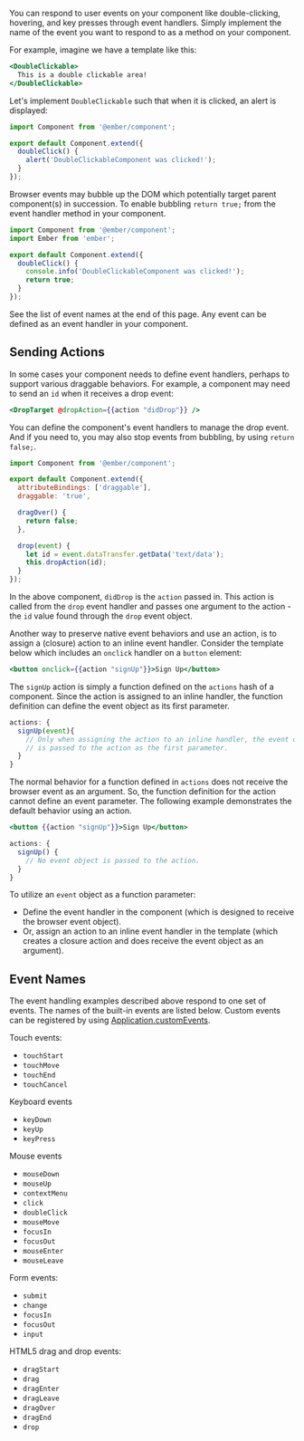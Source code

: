 You can respond to user events on your component like double-clicking, hovering,
and key presses through event handlers. Simply implement the name of the event
you want to respond to as a method on your component.

For example, imagine we have a template like this:

```handlebars
<DoubleClickable>
  This is a double clickable area!
</DoubleClickable>
```

Let's implement `DoubleClickable` such that when it is
clicked, an alert is displayed:

```javascript {data-filename=app/components/double-clickable.js}
import Component from '@ember/component';

export default Component.extend({
  doubleClick() {
    alert('DoubleClickableComponent was clicked!');
  }
});
```

Browser events may bubble up the DOM which potentially target parent component(s)
in succession. To enable bubbling `return true;` from the event handler method
in your component.

```javascript {data-filename=app/components/double-clickable.js}
import Component from '@ember/component';
import Ember from 'ember';

export default Component.extend({
  doubleClick() {
    console.info('DoubleClickableComponent was clicked!');
    return true;
  }
});
```

See the list of event names at the end of this page. Any event can be defined
as an event handler in your component.

## Sending Actions

In some cases your component needs to define event handlers, perhaps to support
various draggable behaviors. For example, a component may need to send an `id`
when it receives a drop event:

```handlebars
<DropTarget @dropAction={{action "didDrop"}} />
```

You can define the component's event handlers to manage the drop event.
And if you need to, you may also stop events from bubbling, by using
`return false;`.

```javascript {data-filename=app/components/drop-target.js}
import Component from '@ember/component';

export default Component.extend({
  attributeBindings: ['draggable'],
  draggable: 'true',

  dragOver() {
    return false;
  },

  drop(event) {
    let id = event.dataTransfer.getData('text/data');
    this.dropAction(id);
  }
});
```

In the above component, `didDrop` is the `action` passed in. This action is
called from the `drop` event handler and passes one argument to the action -
the `id` value found through the `drop` event object.


Another way to preserve native event behaviors and use an action, is to
assign a (closure) action to an inline event handler. Consider the
template below which includes an `onclick` handler on a `button` element:

```handlebars
<button onclick={{action "signUp"}}>Sign Up</button>
```

The `signUp` action is simply a function defined on the `actions` hash
of a component. Since the action is assigned to an inline handler, the
function definition can define the event object as its first parameter.

```javascript
actions: {
  signUp(event){
  	// Only when assigning the action to an inline handler, the event object
    // is passed to the action as the first parameter.
  }
}
```

The normal behavior for a function defined in `actions` does not receive the
browser event as an argument. So, the function definition for the action cannot
define an event parameter. The following example demonstrates the
default behavior using an action.

```handlebars
<button {{action "signUp"}}>Sign Up</button>
```

```javascript
actions: {
  signUp() {
    // No event object is passed to the action.
  }
}
```

To utilize an `event` object as a function parameter:

- Define the event handler in the component (which is designed to receive the
  browser event object).
- Or, assign an action to an inline event handler in the template (which
  creates a closure action and does receive the event object as an argument).


## Event Names

The event handling examples described above respond to one set of events.
The names of the built-in events are listed below. Custom events can be
registered by using [Application.customEvents](https://api.emberjs.com/ember/3.10/classes/Application/properties/customEvents?anchor=customEvents).

Touch events:

* `touchStart`
* `touchMove`
* `touchEnd`
* `touchCancel`

Keyboard events

* `keyDown`
* `keyUp`
* `keyPress`

Mouse events

* `mouseDown`
* `mouseUp`
* `contextMenu`
* `click`
* `doubleClick`
* `mouseMove`
* `focusIn`
* `focusOut`
* `mouseEnter`
* `mouseLeave`

Form events:

* `submit`
* `change`
* `focusIn`
* `focusOut`
* `input`

HTML5 drag and drop events:

* `dragStart`
* `drag`
* `dragEnter`
* `dragLeave`
* `dragOver`
* `dragEnd`
* `drop`
